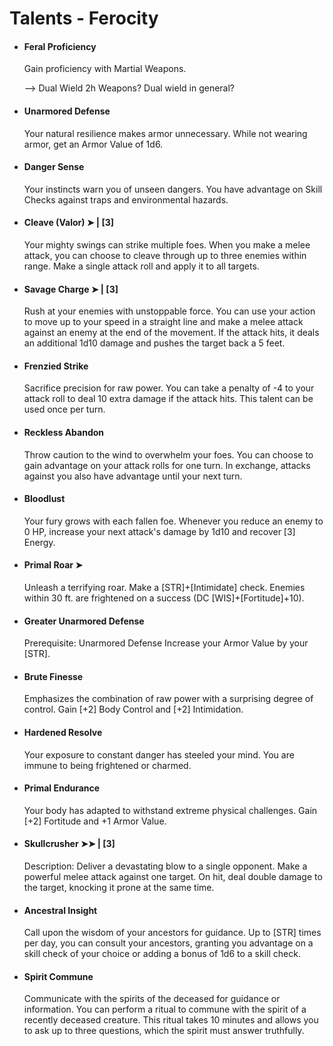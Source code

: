 
# Talents - Ferocity

- #### Feral Proficiency
  Gain proficiency with Martial Weapons.

  --> Dual Wield 2h Weapons? Dual wield in general?

- #### Unarmored Defense
  Your natural resilience makes armor unnecessary.
  While not wearing armor, get an Armor Value of 1d6.

- #### Danger Sense
  Your instincts warn you of unseen dangers. You have advantage on Skill Checks against traps and environmental hazards.



- #### Cleave (Valor) ➤ | [3]
  Your mighty swings can strike multiple foes. When you make a melee attack, you can choose to cleave through up to three enemies within range. Make a single attack roll and apply it to all targets.

- #### Savage Charge ➤ | [3]
  Rush at your enemies with unstoppable force.
  You can use your action to move up to your speed in a straight line and make a melee attack against an enemy at the end of the movement. If the attack hits, it deals an additional 1d10 damage and pushes the target back a 5 feet.

- #### Frenzied Strike 
  Sacrifice precision for raw power.
  You can take a penalty of -4 to your attack roll to deal 10 extra damage if the attack hits. This talent can be used once per turn.

- #### Reckless Abandon
  Throw caution to the wind to overwhelm your foes.
  You can choose to gain advantage on your attack rolls for one turn. In exchange, attacks against you also have advantage until your next turn.

- #### Bloodlust
  Your fury grows with each fallen foe.
  Whenever you reduce an enemy to 0 HP, increase your next attack's damage by 1d10 and recover [3] Energy.

- #### Primal Roar ➤
  Unleash a terrifying roar. Make a [STR]+[Intimidate] check. Enemies within 30 ft. are frightened on a success (DC [WIS]+[Fortitude]+10).

- #### Greater Unarmored Defense
  Prerequisite: Unarmored Defense
  Increase your Armor Value by your [STR].

- #### Brute Finesse
  Emphasizes the combination of raw power with a surprising degree of control. Gain [+2] Body Control and [+2] Intimidation.


- #### Hardened Resolve
  Your exposure to constant danger has steeled your mind.
  You are immune to being frightened or charmed.

- #### Primal Endurance
  Your body has adapted to withstand extreme physical challenges. Gain [+2] Fortitude and +1 Armor Value.
  
- #### Skullcrusher ➤➤ | [3]
   Description: Deliver a devastating blow to a single opponent.
   Make a powerful melee attack against one target. On hit, deal double damage to the target, knocking it prone at the same time.

- #### Ancestral Insight
  Call upon the wisdom of your ancestors for guidance.
  Up to [STR] times per day, you can consult your ancestors, granting you advantage on a skill check of your choice or adding a bonus of 1d6 to a skill check.

- #### Spirit Commune
  Communicate with the spirits of the deceased for guidance or information.
  You can perform a ritual to commune with the spirit of a recently deceased creature. This ritual takes 10 minutes and allows you to ask up to three questions, which the spirit must answer truthfully.
  


